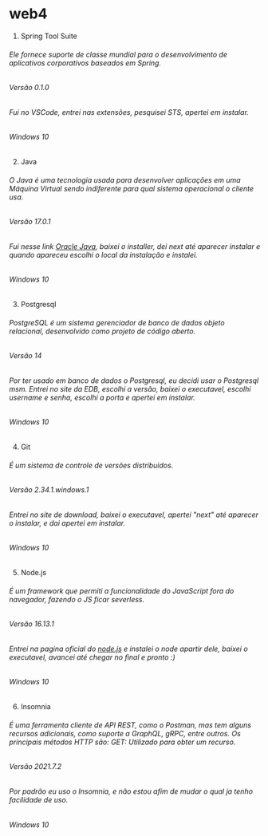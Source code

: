 # web4

1. Spring Tool Suite
###### Ele fornece suporte de classe mundial para o desenvolvimento de aplicativos corporativos baseados em Spring.
###### Versão 0.1.0
###### Fui no VSCode, entrei nas extensões, pesquisei STS, apertei em instalar.
###### Windows 10

2. Java
###### O Java é uma tecnologia usada para desenvolver aplicações em uma Máquina Virtual sendo indiferente para qual sistema operacional o cliente usa.
###### Versão 17.0.1
###### Fui nesse link [Oracle Java](https://download.oracle.com/java/17/latest/jdk-17_windows-x64_bin.exe), baixei o installer, dei next até aparecer instalar e quando apareceu escolhi o local da instalação e instalei.
###### Windows 10

3. Postgresql
###### PostgreSQL é um sistema gerenciador de banco de dados objeto relacional, desenvolvido como projeto de código aberto.
###### Versão 14
###### Por ter usado em banco de dados o Postgresql, eu decidi usar o Postgresql msm. Entrei no site da EDB, escolhi a versão, baixei o executavel, escolhi username e senha, escolhi a porta e apertei em instalar.
###### Windows 10

4. Git
###### É um sistema de controle de versões distribuidos.
###### Versão 2.34.1.windows.1
###### Entrei no site de download, baixei o executavel, apertei "next" até aparecer o instalar, e dai apertei em instalar.
###### Windows 10

5. Node.js
###### É um framework que permiti a funcionalidade do JavaScript fora do navegador, fazendo o JS ficar severless.
###### Versão 16.13.1
###### Entrei na pagina oficial do [node.js](https://nodejs.org/en/) e instalei o node apartir dele, baixei o executavel, avancei até chegar no final e pronto :)
###### Windows 10

6. Insomnia
###### É uma ferramenta cliente de API REST, como o Postman, mas tem alguns recursos adicionais, como suporte a GraphQL, gRPC, entre outros. Os principais métodos HTTP são: GET: Utilizado para obter um recurso.
###### Versão 2021.7.2
###### Por padrão eu uso o Insomnia, e não estou afim de mudar o qual ja tenho facilidade de uso.
###### Windows 10
